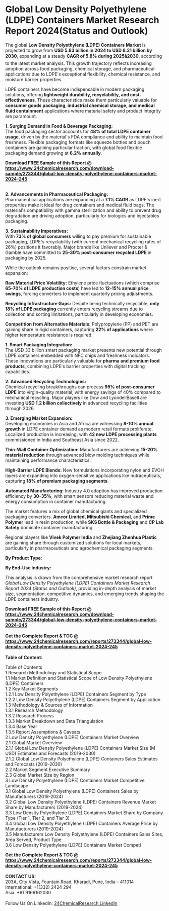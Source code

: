 <h1>Global Low Density Polyethylene (LDPE) Containers Market Research Report 2024(Status and Outlook)</h1><p>The global <strong>Low Density Polyethylene (LDPE) Containers Market</strong> is projected to grow from <strong>USD 5.83 billion in 2024 to USD 8.21 billion by 2030</strong>, expanding at a steady <strong>CAGR of 5.8% during 2025â2030</strong>, according to the latest market analysis. This growth trajectory reflects increasing adoption across food packaging, chemical storage, and pharmaceutical applications due to LDPE's exceptional flexibility, chemical resistance, and moisture barrier properties.</p><p>LDPE containers have become indispensable in modern packaging solutions, offering <strong>lightweight durability, recyclability, and cost-effectiveness</strong>. These characteristics make them particularly valuable for <strong>consumer goods packaging, industrial chemical storage, and medical fluid containment</strong> applications where material safety and product integrity are paramount.</p><p><strong>1. Surging Demand in Food &amp; Beverage Packaging:</strong><br>
The food packaging sector accounts for <strong>48% of total LDPE container usage</strong>, driven by the material's FDA compliance and ability to maintain food freshness. Flexible packaging formats like squeeze bottles and pouch containers are gaining particular traction, with global food flexible packaging demand growing at <strong>6.2% annually</strong>.</p><div><b>Download FREE Sample of this Report @ 
            <a href="https://www.24chemicalresearch.com/download-sample/273344/global-low-density-polyethylene-containers-market-2024-245">
            https://www.24chemicalresearch.com/download-sample/273344/global-low-density-polyethylene-containers-market-2024-245</a></b></div><br><p><strong>2. Advancements in Pharmaceutical Packaging:</strong><br>
Pharmaceutical applications are expanding at a <strong>7.1% CAGR</strong> as LDPE's inert properties make it ideal for drug containers and medical fluid bags. The material's compatibility with gamma sterilization and ability to prevent drug degradation are driving adoption, particularly for biologics and injectables packaging.</p><p><strong>3. Sustainability Imperatives:</strong><br>
With <strong>73% of global consumers</strong> willing to pay premium for sustainable packaging, LDPE's recyclability (with current mechanical recycling rates of 26%) positions it favorably. Major brands like Unilever and Procter &amp; Gamble have committed to <strong>25-30% post-consumer recycled LDPE</strong> in packaging by 2025.</p><p>While the outlook remains positive, several factors constrain market expansion:</p><p><strong>Raw Material Price Volatility:</strong> Ethylene price fluctuations (which comprise <strong>65-70% of LDPE production costs</strong>) have led to <strong>12-15% annual price swings</strong>, forcing converters to implement quarterly pricing adjustments.</p><p><strong>Recycling Infrastructure Gaps:</strong> Despite being technically recyclable, <strong>only 18% of LDPE packaging</strong> currently enters recycling streams due to collection and sorting limitations, particularly in developing economies.</p><p><strong>Competition from Alternative Materials:</strong> Polypropylene (PP) and PET are gaining share in rigid containers, capturing <strong>22% of applications</strong> where higher temperature resistance is required.</p><p><strong>1. Smart Packaging Integration:</strong><br>
The USD 33 billion smart packaging market presents new potential through LDPE containers embedded with NFC chips and freshness indicators. These innovations are particularly valuable for <strong>pharma and premium food products</strong>, combining LDPE's barrier properties with digital tracking capabilities.</p><p><strong>2. Advanced Recycling Technologies:</strong><br>
Chemical recycling breakthroughs can process <strong>95% of post-consumer LDPE</strong> into virgin-quality material, with energy savings of 40% compared to mechanical recycling. Major players like Dow and LyondellBasell are investing <strong>USD 1.2 billion collectively</strong> in advanced recycling facilities through 2026.</p><p><strong>3. Emerging Market Expansion:</strong><br>
Developing economies in Asia and Africa are witnessing <strong>8-10% annual growth</strong> in LDPE container demand as modern retail formats proliferate. Localized production is increasing, with <strong>42 new LDPE processing plants</strong> commissioned in India and Southeast Asia since 2022.</p><p><strong>Thin-Wall Container Optimization:</strong> Manufacturers are achieving <strong>15-20% material reduction</strong> through advanced blow molding techniques while maintaining performance characteristics.</p><p><strong>High-Barrier LDPE Blends:</strong> New formulations incorporating nylon and EVOH layers are expanding into oxygen-sensitive applications like nutraceuticals, capturing <strong>18% of premium packaging segments</strong>.</p><p><strong>Automated Manufacturing:</strong> Industry 4.0 adoption has improved production efficiency by <strong>30-35%</strong>, with smart sensors reducing material waste and energy consumption in container manufacturing.</p><p>The market features a mix of global chemical giants and specialized packaging converters. <strong>Amcor Limited, Mitsubishi Chemical</strong>, and <strong>Prime Polymer</strong> lead in resin production, while <strong>SKS Bottle &amp; Packaging</strong> and <strong>CP Lab Safety</strong> dominate container manufacturing.</p><p>Regional players like <strong>Vivek Polymer India</strong> and <strong>Zhejiang Zhenhua Plastic</strong> are gaining share through customized solutions for local markets, particularly in pharmaceuticals and agrochemical packaging segments.</p><p><strong>By Product Type:</strong></p><p><strong>By End-Use Industry:</strong></p><p>This analysis is drawn from the comprehensive market research report <em>Global Low Density Polyethylene (LDPE) Containers Market Research Report 2024 (Status and Outlook)</em>, providing in-depth analysis of market size, segmentation, competitive dynamics, and emerging trends shaping the LDPE containers industry.</p><div><b>Download FREE Sample of this Report @ 
            <a href="https://www.24chemicalresearch.com/download-sample/273344/global-low-density-polyethylene-containers-market-2024-245">
            https://www.24chemicalresearch.com/download-sample/273344/global-low-density-polyethylene-containers-market-2024-245</a></b></div><br><div><b>Get the Complete Report & TOC @ 
            <a href="https://www.24chemicalresearch.com/reports/273344/global-low-density-polyethylene-containers-market-2024-245">
            https://www.24chemicalresearch.com/reports/273344/global-low-density-polyethylene-containers-market-2024-245</a></b></div><br>
            <b>Table of Content:</b><p>Table of Contents<br />
1 Research Methodology and Statistical Scope<br />
1.1 Market Definition and Statistical Scope of Low Density Polyethylene (LDPE) Containers<br />
1.2 Key Market Segments<br />
1.2.1 Low Density Polyethylene (LDPE) Containers Segment by Type<br />
1.2.2 Low Density Polyethylene (LDPE) Containers Segment by Application<br />
1.3 Methodology & Sources of Information<br />
1.3.1 Research Methodology<br />
1.3.2 Research Process<br />
1.3.3 Market Breakdown and Data Triangulation<br />
1.3.4 Base Year<br />
1.3.5 Report Assumptions & Caveats<br />
2 Low Density Polyethylene (LDPE) Containers Market Overview<br />
2.1 Global Market Overview<br />
2.1.1 Global Low Density Polyethylene (LDPE) Containers Market Size (M USD) Estimates and Forecasts (2019-2030)<br />
2.1.2 Global Low Density Polyethylene (LDPE) Containers Sales Estimates and Forecasts (2019-2030)<br />
2.2 Market Segment Executive Summary<br />
2.3 Global Market Size by Region<br />
3 Low Density Polyethylene (LDPE) Containers Market Competitive Landscape<br />
3.1 Global Low Density Polyethylene (LDPE) Containers Sales by Manufacturers (2019-2024)<br />
3.2 Global Low Density Polyethylene (LDPE) Containers Revenue Market Share by Manufacturers (2019-2024)<br />
3.3 Low Density Polyethylene (LDPE) Containers Market Share by Company Type (Tier 1, Tier 2, and Tier 3)<br />
3.4 Global Low Density Polyethylene (LDPE) Containers Average Price by Manufacturers (2019-2024)<br />
3.5 Manufacturers Low Density Polyethylene (LDPE) Containers Sales Sites, Area Served, Product Type<br />
3.6 Low Density Polyethylene (LDPE) Containers Market Competi</p><div><b>Get the Complete Report & TOC @ 
            <a href="https://www.24chemicalresearch.com/reports/273344/global-low-density-polyethylene-containers-market-2024-245">
            https://www.24chemicalresearch.com/reports/273344/global-low-density-polyethylene-containers-market-2024-245</a></b></div><br><b>CONTACT US:</b><br>
            203A, City Vista, Fountain Road, Kharadi, Pune, India - 411014<br>
            International: +1(332) 2424 294<br>
            Asia: +91 9169162030 <br><br>
            Follow Us On LinkedIn: <a href="https://www.linkedin.com/company/24chemicalresearch/">24ChemicalResearch LinkedIn</a>